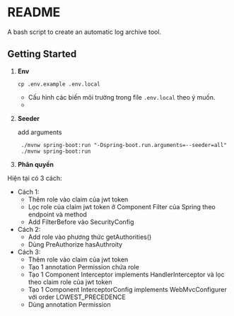 # README

A bash script to create an automatic log archive tool.

## Getting Started

1. **Env**

   ```shell
   cp .env.example .env.local
   ```
    - Cấu hình các biến môi trường trong file `.env.local` theo ý muốn.
    - 
2. **Seeder**

   add arguments

   ```shell
    ./mvnw spring-boot:run "-Dspring-boot.run.arguments=--seeder=all" 
    ./mvnw spring-boot:run

   ```

3. **Phân quyền**

Hiện tại có 3 cách:

- Cách 1:
  - Thêm role vào claim của jwt token
  - Lọc role của claim jwt token ở Component Filter của Spring theo endpoint và method
  - Add FilterBefore vào SecurityConfig
- Cách 2:
  - Add role vào phương thức getAuthorities()
  - Dùng PreAuthorize hasAuthroity
- Cách 3:
  - Thêm role vào claim của jwt token
  - Tạo 1 annotation Permission chứa role
  - Tạo 1 Component Interceptor implements HandlerInterceptor và lọc theo claim role của jwt token
  - Tạo 1 Component InterceptorConfig implements WebMvcConfigurer với order LOWEST_PRECEDENCE
  - Dùng annotation Permission
